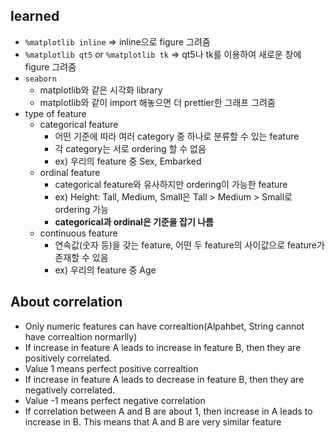 ## learned
- `%matplotlib inline` => inline으로 figure 그려줌
- `%matplotlib qt5` or `%matplotlib tk` => qt5나 tk를 이용하여 새로운 창에 figure 그려줌
- `seaborn`
    - matplotlib와 같은 시각화 library
    - matplotlib와 같이 import 해놓으면 더 prettier한 그래프 그려줌
- type of feature
    - categorical feature
        - 어떤 기준에 따라 여러 category 중 하나로 분류할 수 있는 feature
        - 각 category는 서로 ordering 할 수 없음
        - ex) 우리의 feature 중 Sex, Embarked
    - ordinal feature
        - categorical feature와 유사하지만 ordering이 가능한 feature
        - ex) Height: Tall, Medium, Small은 Tall > Medium > Small로 ordering 가능
        - **categorical과 ordinal은 기준을 잡기 나름**
    - continuous feature
        - 연속값(숫자 등)을 갖는 feature, 어떤 두 feature의 사이값으로 feature가 존재할 수 있음
        - ex) 우리의 feature 중 Age

## About correlation
- Only numeric features can have correaltion(Alpahbet, String cannot have correaltion normarlly)
- If increase in feature A leads to increase in feature B, then they are positively correlated.
- Value 1 means perfect positive correaltion
- If increase in feature A leads to decrease in feature B, then they are negatively correlated.
- Value -1 means perfect negative correlation
- If correlation between A and B are about 1, then increase in A leads to increase in B. This means that A and B are very similar feature